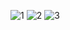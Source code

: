 ![1](https://user-images.githubusercontent.com/75325970/128420341-4e5f0fd0-29d4-4745-aad4-2ec88643ad66.JPG)
![2](https://user-images.githubusercontent.com/75325970/128420364-f92d7304-43bd-4fef-bb3e-97f722b825d0.JPG)
![3](https://user-images.githubusercontent.com/75325970/128420375-e121f3cf-64f6-4bd6-8787-8564044fb96c.JPG)

